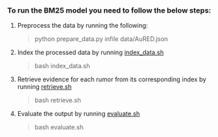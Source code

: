 ### To run the BM25 model you need to follow the below steps:
1. Preprocess the data by running the following:
   > python prepare_data.py infile data/AuRED.json </br>
2. Index the processed data by running [index_data.sh](https://github.com/AuRED2024/AuRED/blob/main/code/BM25/index_data.sh)
   > bash index_data.sh </br>
3. Retrieve evidence for each rumor from its corresponding index by running [retrieve.sh](https://github.com/AuRED2024/AuRED/blob/main/code/BM25/retrieve.sh)
   > bash retrieve.sh </br>
4. Evaluate the output by running [evaluate.sh](https://github.com/AuRED2024/AuRED/blob/main/code/BM25/evaluate.sh)
   > bash evaluate.sh </br>

